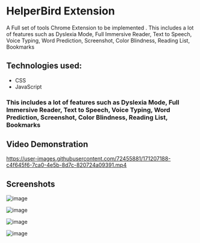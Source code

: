 # **HelperBird Extension**

A Full set of tools Chrome Extension to be implemented .
This includes a lot of features such as Dyslexia Mode, Full Immersive Reader, Text to Speech, Voice Typing, Word Prediction, Screenshot, Color Blindness, Reading List, Bookmarks

## Technologies used:
- CSS
- JavaScript

### This includes a lot of features such as Dyslexia Mode, Full Immersive Reader, Text to Speech, Voice Typing, Word Prediction, Screenshot, Color Blindness, Reading List, Bookmarks


## Video Demonstration
https://user-images.githubusercontent.com/72455881/171207188-c4f645f6-7ca0-4e5b-8d7c-820724a09391.mp4



## Screenshots
![image](https://user-images.githubusercontent.com/72455881/170925522-13c2357a-bb66-49b4-9bfa-5c275a637114.png)

![image](https://user-images.githubusercontent.com/72455881/170925567-f39b78e4-e2e6-46e4-afaf-03977888b3ba.png)

![image](https://user-images.githubusercontent.com/72455881/170925592-b8ca48da-b0df-46c1-ac27-df33c9317534.png)

![image](https://user-images.githubusercontent.com/72455881/170925632-93e22a6c-3420-4ce6-9f52-3f8ca6ee421b.png)
